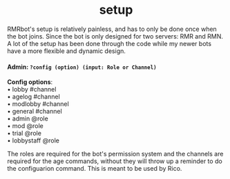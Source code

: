 <h1 align="center">setup</h1>
RMRbot's setup is relatively painless, and has to only be done once when the bot joins. Since the bot is only
designed for two servers: RMR and RMN. A lot of the setup has been done through the code while my newer bots have
a more flexible and dynamic design. 

#### Admin: `?config (option) (input: Role or Channel)`
**Config options**:<br> 
• lobby #channel<br>
• agelog #channel<br>
• modlobby #channel<br>
• general #channel<br>
• admin @role<br>
• mod @role<br>
• trial @role<br>
• lobbystaff @role<br>

The roles are required for the bot's permission system and the channels are required for the age commands, without they will
throw up a reminder to do the configuarion command. This is meant to be used by Rico.